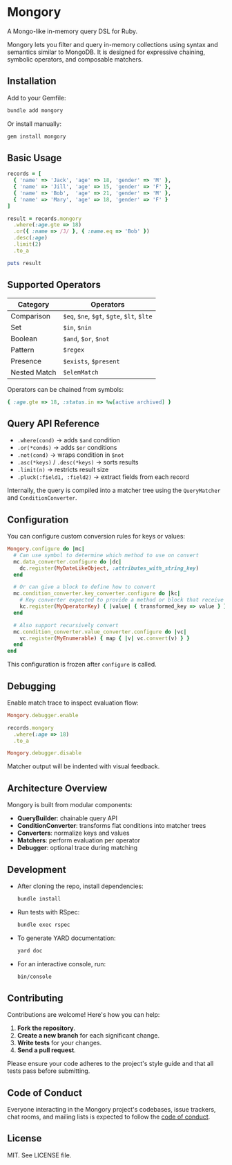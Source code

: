 
# Mongory

A Mongo-like in-memory query DSL for Ruby.

Mongory lets you filter and query in-memory collections using syntax and semantics similar to MongoDB. It is designed for expressive chaining, symbolic operators, and composable matchers.

## Installation

Add to your Gemfile:

```bash
bundle add mongory
```

Or install manually:

```bash
gem install mongory
```

## Basic Usage

```ruby
records = [
  { 'name' => 'Jack', 'age' => 18, 'gender' => 'M' },
  { 'name' => 'Jill', 'age' => 15, 'gender' => 'F' },
  { 'name' => 'Bob',  'age' => 21, 'gender' => 'M' },
  { 'name' => 'Mary', 'age' => 18, 'gender' => 'F' }
]

result = records.mongory
  .where(:age.gte => 18)
  .or({ :name => /J/ }, { :name.eq => 'Bob' })
  .desc(:age)
  .limit(2)
  .to_a

puts result
```

## Supported Operators

| Category     | Operators                           |
|--------------|-------------------------------------|
| Comparison   | `$eq`, `$ne`, `$gt`, `$gte`, `$lt`, `$lte` |
| Set          | `$in`, `$nin`                       |
| Boolean      | `$and`, `$or`, `$not`               |
| Pattern      | `$regex`                            |
| Presence     | `$exists`, `$present`               |
| Nested Match | `$elemMatch`                        |

Operators can be chained from symbols:

```ruby
{ :age.gte => 18, :status.in => %w[active archived] }
```

## Query API Reference

- `.where(cond)` → adds `$and` condition
- `.or(*conds)` → adds `$or` conditions
- `.not(cond)` → wraps condition in `$not`
- `.asc(*keys)` / `.desc(*keys)` → sorts results
- `.limit(n)` → restricts result size
- `.pluck(:field1, :field2)` → extract fields from each record

Internally, the query is compiled into a matcher tree using the `QueryMatcher` and `ConditionConverter`.

## Configuration

You can configure custom conversion rules for keys or values:

```ruby
Mongory.configure do |mc|
  # Can use symbol to determine which method to use on convert
  mc.data_converter.configure do |dc|
    dc.register(MyDateLikeObject, :attributes_with_string_key)
  end

  # Or can give a block to define how to convert
  mc.condition_converter.key_converter.configure do |kc|
    # Key converter expected to provide a method or block that receive one parameter to construct key value pair
    kc.register(MyOperatorKey) { |value| { transformed_key => value } }
  end

  # Also support recursively convert
  mc.condition_converter.value_converter.configure do |vc|
    vc.register(MyEnumerable) { map { |v| vc.convert(v) } }
  end
end
```

This configuration is frozen after `configure` is called.

## Debugging

Enable match trace to inspect evaluation flow:

```ruby
Mongory.debugger.enable

records.mongory
  .where(:age => 18)
  .to_a

Mongory.debugger.disable
```

Matcher output will be indented with visual feedback.

## Architecture Overview

Mongory is built from modular components:

- **QueryBuilder**: chainable query API
- **ConditionConverter**: transforms flat conditions into matcher trees
- **Converters**: normalize keys and values
- **Matchers**: perform evaluation per operator
- **Debugger**: optional trace during matching

## Development

- After cloning the repo, install dependencies:

  ```bash
  bundle install
  ```

- Run tests with RSpec:

  ```bash
  bundle exec rspec
  ```

- To generate YARD documentation:

  ```bash
  yard doc
  ```

- For an interactive console, run:

  ```bash
  bin/console
  ```

## Contributing

Contributions are welcome! Here's how you can help:

1. **Fork the repository**.
2. **Create a new branch** for each significant change.
3. **Write tests** for your changes.
4. **Send a pull request**.

Please ensure your code adheres to the project's style guide and that all tests pass before submitting.

## Code of Conduct

Everyone interacting in the Mongory project's codebases, issue trackers, chat rooms, and mailing lists is expected to follow the [code of conduct](https://github.com/koten0224/mongory/blob/main/CODE_OF_CONDUCT.md).

## License

MIT. See LICENSE file.
